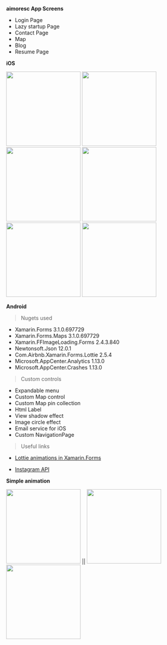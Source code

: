 **aimoresc App Screens**

- Login Page
- Lazy startup Page
- Contact Page
- Map 
- Blog 
- Resume Page

**iOS**

<img src="https://i.imgur.com/dVRZsGA.jpg" width="200"> <img src="https://i.imgur.com/ZccaOl5.jpg" width="200">
<img src="https://i.imgur.com/n7R0e0e.jpg" width="200"> <img src="https://i.imgur.com/NgVFAi2.jpg" width="200">
<img src="https://i.imgur.com/phmL1RN.jpg" width="200"> <img src="https://i.imgur.com/b47Bzzr.jpg" width="200">

**Android**






> Nugets used

- Xamarin.Forms 3.1.0.697729
- Xamarin.Forms.Maps 3.1.0.697729
- Xamarin.FFImageLoading.Forms 2.4.3.840
- Newtonsoft.Json 12.0.1
- Com.Airbnb.Xamarin.Forms.Lottie 2.5.4
- Microsoft.AppCenter.Analytics 1.13.0
- Microsoft.AppCenter.Crashes 1.13.0


> Custom controls

- Expandable menu
- Custom Map control 
- Custom Map pin collection
- Html Label
- View shadow effect
- Image circle effect
- Email service for iOS
- Custom NavigationPage 



> Useful links

- <a href="https://xamarinhelp.com/lottie-animations-xamarin-forms/">Lottie animations in Xamarin.Forms</a>

- <a href="https://www.instagram.com/developer/">Instagram API</a>



**Simple animation**

<img src="https://media.giphy.com/media/bEl1xCuogbsw4WuTeQ/giphy.gif" width="200"> || <img src="https://media.giphy.com/media/8wi1SMO691zngVDQoT/giphy.gif" width="200">
<img src="https://media.giphy.com/media/1xlplRrCaVncyHBKyU/giphy.gif" width="200">


